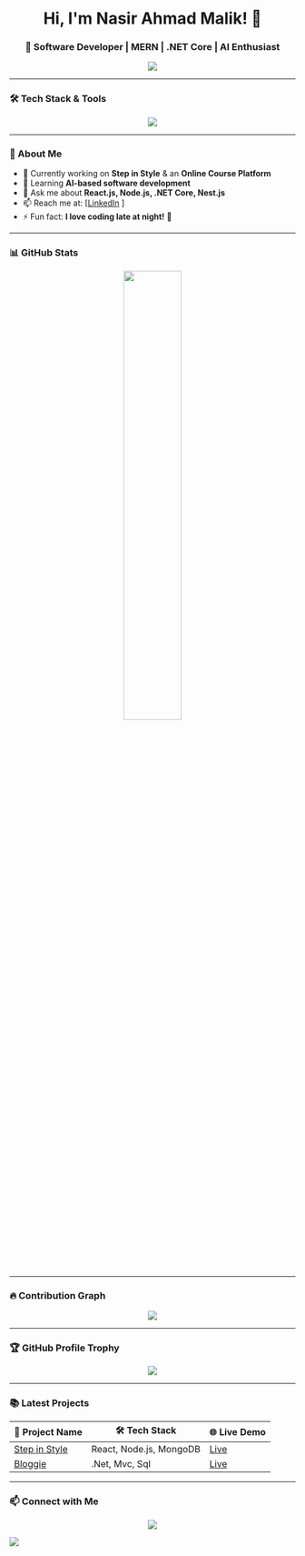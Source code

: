 <h1 align="center">Hi, I'm Nasir Ahmad Malik! 👋</h1>
<h3 align="center">🚀 Software Developer | MERN | .NET Core | AI Enthusiast</h3>

<p align="center">
  <img src="https://readme-typing-svg.herokuapp.com?font=Roboto&size=22&color=F79327&center=true&vCenter=true&width=600&lines=Full-Stack+Developer;MERN+Stack+Expert;.Net+Core+Expert;AI+Software+Enthusiast;Open-Source+Contributor;Coding+Late+Night+🌙" />
</p>

---

### **🛠 Tech Stack & Tools**
<p align="center">
  <img src="https://skillicons.dev/icons?i=html,css,js,ts,react,nextjs,redux,nodejs,express,nestjs,dotnet,mongodb,postgres,sqlite,firebase,docker,git,postman,aws,azure" />
</p>

---

### **🚀 About Me**
- 🔭 Currently working on **Step in Style** & an **Online Course Platform**  
- 🌱 Learning **AI-based software development**  
- 💬 Ask me about **React.js, Node.js, .NET Core, Nest.js**  
- 📫 Reach me at: [[LinkedIn](https://linkedin.com/in/nasir-ahmad-250949250/) ]  
- ⚡ Fun fact: **I love coding late at night!** 🌙  

---

### **📊 GitHub Stats**
<div align="center">
 
  <img width="45%" src="https://github-readme-stats.vercel.app/api?username=Nasir653&show_icons=true&theme=radical" />
</div>

---

### **🔥 Contribution Graph**
<p align="center">
  <img src="https://github-readme-activity-graph.vercel.app/graph?username=Nasir653&theme=react-dark" />
</p>

---

### **🏆 GitHub Profile Trophy**
<p align="center">
  <img src="https://github-profile-trophy.vercel.app/?username=Nasir653&theme=dracula&margin-w=15" />
</p>

---

### **📚 Latest Projects**
| 🚀 Project Name | 🛠 Tech Stack | 🌐 Live Demo |
|---------------|-------------|-------------|
| [Step in Style](https://github.com/Nasir653/Step_In_Style.git) | React, Node.js, MongoDB | [Live](https://your-project.com) |
| [Bloggie](https://github.com/Nasir653/Bloggie.git) | .Net, Mvc, Sql | [Live](https://your-project.com) |

---

### **📫 Connect with Me**
<p align="center">
  <a href="https://linkedin.com/in/nasir-ahmad-250949250/"><img src="https://img.shields.io/badge/-LinkedIn-blue?style=flat&logo=Linkedin&logoColor=white"/></a>

  <a href="https://github.com/Nasir653"><img src="https://img.shields.io/badge/-GitHub-gray?style=flat&logo=github&logoColor=white"/></a>
</p>
